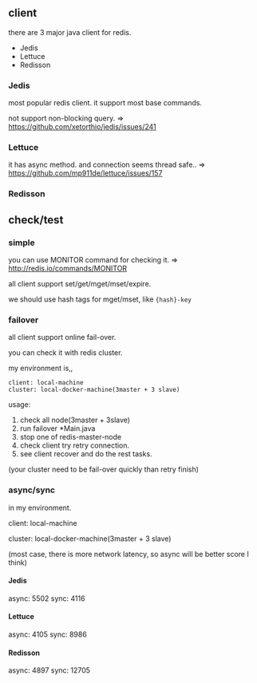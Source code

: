 
## client

there are 3 major java client for redis.

- Jedis
- Lettuce
- Redisson

### Jedis

most popular redis client.
it support most base commands.

not support non-blocking query.
=> https://github.com/xetorthio/jedis/issues/241

### Lettuce

it has async method.
and connection seems thread safe..
=>  https://github.com/mp911de/lettuce/issues/157


### Redisson


## check/test

### simple

you can use MONITOR command for checking it.
=> http://redis.io/commands/MONITOR

all client support set/get/mget/mset/expire.

we should use hash tags for mget/mset, like `{hash}-key`

### failover

all client support online fail-over.

you can check it with redis cluster.

my environment is,,

```
client: local-machine
cluster: local-docker-machine(3master + 3 slave)
```

usage:

1. check all node(3master + 3slave)
1. run failover *Main.java
1. stop one of redis-master-node
1. check client try retry connection.
1. see client recover and do the rest tasks.

(your cluster need to be fail-over quickly than retry finish)

### async/sync

in my environment.

client: local-machine

cluster: local-docker-machine(3master + 3 slave)

(most case, there is more network latency, so async will be better score I think)

#### Jedis

async: 5502
sync: 4116

#### Lettuce

async: 4105
sync: 8986

#### Redisson

async: 4897
sync: 12705

